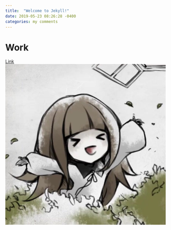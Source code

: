 ```yaml
---
title:  "Welcome to Jekyll!"
date: 2019-05-23 08:26:28 -0400
categories: my comments
---
```

# Work
[Link](https://www.naver.com)
![alt text](/img/alice.jpg)